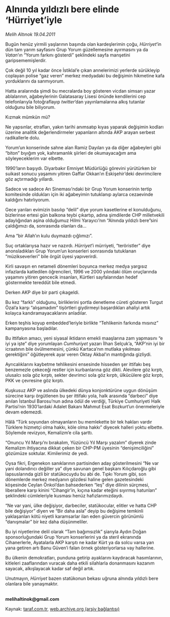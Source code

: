 # Alnında yıldızlı bere elinde ‘Hürriyet’iyle

*Melih Altınok 19.04.2011*

<div class="yazi"><p>Bugün henüz yirmili yaşlarının başında olan kardeşlerimin çoğu, <i>Hürriyet</i>’in dün tam yarım sayfasını Grup Yorum güzellemesine ayırmasını ya da <i>Vatan</i>’ın “Yorum farkını gösterdi” şeklindeki sayfa manşetini garipsememişlerdir.</p>
<p>Çok değil 10 yıl kadar önce İstiklal’e çıkan annelerimizi yerlerde sürükleyip coplayan polise “gaz veren” merkez medyadaki bu değişimin hikmetine kafa yorduklarını da sanmıyorum. </p>
<p>Hatta aralarında şimdi bu mecralarda boy gösteren vicdan simsarı yazar ablalarının, ağabeylerinin Galatasaray Lisesi önünde kendilerini cep telefonlarıyla fotoğraflayıp <i>twitter</i>’dan yayınlamalarına alkış tutanlar olduğunu bile biliyorum.</p>
<p>Kızmak mümkün mü? </p>
<p>Ne yapsınlar, etrafları, yakın tarihi anımsatıp kıyas yaparak değişimin kodları üzerine analitik değerlendirmeler yapanların altında AKP arayan serbest radikallerle dolu.</p>
<p>Yorum’un konserinde sahne alan Ramiz Dayıları ya da diğer ağabeyleri gibi “biton” bıyığım yok, kahramanlık şiirleri de okumayacağım ama söyleyeceklerim var elbette.</p>
<p>1990’ların başıydı. Diyarbakır Emniyet Müdürlüğü görevini yürütürken bir suikast sonucu yaşamını yitiren Gaffar Okkan’ın Eskişehir’deki devrimcilere göz açtırmadığı yıllardı. </p>
<p>Sadece ve sadece Arı Sineması’ndaki bir Grup Yorum konserinin tertip komitesinde oldukları için iki ağabeyimin tutuklanıp aylarca cezaevinde kaldığını hatırlıyorum. </p>
<p>Gece yarıları evimizin basılıp “delil” diye yorum kasetlerine el konulduğunu, bizlerinse ertesi gün balkona teybi çıkartıp, adına şimdilerde CHP milletvekili adaylığından aşina olduğumuz Hilmi Yarayıcı’nın “Alnında yıldızlı bere”sini çaldığımızı da, sonrasında olanları da...</p>
<p>Ama “bir Allah’ın kulu duymazdı çığlımızı”.</p>
<p>Suç ortaklarıysa hazır ve nazırdı. <i>Hürriyet</i>’i mürriyeti, “teröristler” diye anonsladıkları Grup Yorum’un konserleri sonrasında tutuklanan “müzikseverleri” bile örgüt üyesi yapıverirdi.</p>
<p>Kirli savaşın en netameli dönemleri boyunca merkez medya yargısız infazlarda katledilen öğrencileri, 1996 ve 2000 yılındaki ölüm oruçlarında yaşamını yitiren gencecik insanları, Kürtleri sayfalarından hedef göstermekte tereddüt bile etmedi.</p>
<p>Derken AKP diye bir parti çıkageldi. </p>
<p>Bu kez “farklı” olduğunu, birliklerini şortla denetleme cüreti gösteren Turgut Özal’a karşı “alışamadım” tişörtleri giydirmeyi başardıkları ahaliyi artık kolayca kandıramayacaklarını anladılar. </p>
<p>Erken teşhis koyup embedded’leriyle birlikte “Tehlikenin farkında mısınız” kampanyasına başladılar.</p>
<p>Bu ittifakın amacı, yeni siyasal iktidarın emekli maaşlarına zam yapmasını “e iyi ya işte” diye yorumlayan <i>Cumhuriyet</i> yazarı İlhan Selçuk’a, “AKP’nin iyi bir icraatının bile övülmemesini, çünkü Kartaca’nın mutlaka yıkılması gerektiğini” öğütleyerek ayar veren Oktay Akbal’ın mantığında gizliydi. </p>
<p>Ayrıcalıklarını kaybetme tehlikesini ensesinde hisseden şer ittifakı beş benzemezle çekeceği restler için kurbanlarına göz dikti. Alevilere göz kırptı, ulusalcı sola göz kırptı, sekter devrimci sola göz kırptı, ülkücülere göz kırptı, PKK ve çevresine göz kırptı.</p>
<p>Kuşkusuz AKP ve aslında ülkedeki dünya konjonktürüne uygun dönüşüm sürecine karşı örgütlenen bu şer ittifakı yola, halk arasında “darbeci” diye anılan İstanbul Barosu’nun adına ödül de verdiği, Türkiye Cumhuriyeti Halk Partisi’nin 1930’lardaki Adalet Bakanı Mahmut Esat Bozkurt’un önermeleriyle devam edemezdi. </p>
<p>Hâlâ “Türk soyundan olmayanların bu memlekette bir tek hakları vardır Türklere hizmetçi olma hakkı, köle olma hakkı” diyecek halleri yoktu elbette. Söylemde revizyon, Kemalizm’e cila şarttı.</p>
<p>“Onuncu Yıl Marşı’nı bırakalım, Yüzüncü Yıl Marşı yazalım” diyerek zinde Kemalizm ihtiyacına dikkat çeken bir CHP-PM üyesinin “denişimciliğini” gözümüze soktular. Kimilerimiz de yedi.</p>
<p>Oysa fikri, Ergenekon sanıklarının partisinden aday gösterilmesini “Ne var yani dolandırıcı değiller ya” diye savunan genel başkanı Kılıçdaroğlu gibi lapsuslarında gizli bir statükocuydu bu abi de. Tıpkı Yorum gibi, son dönemlerde merkez medyanın gözdesi haline gelen gazetesindeki köşesinde Ceylan Önkol’dan bahsederken “leş” diye dilinin sürçmesi, liberallere karşı kinini “Cihangir’in, kıçına kadar eteğini sıyırmış hatunları” şeklindeki cümleleriyle kusması henüz hafızlarımızdaydı.</p>
<p>“Ne var yani, ülke değişiyor, darbeciler, statükocular, elitler ve hatta CHP bile değişiyor” diyen ve “Bir daha asla” deyip bu değişime temkinli yaklaşanları kötü niyetli karamsarlar ilan eden güvercin görünümlü “danışmalar” bir kez daha düşünmeliler.</p>
<p>Bu iyi niyetlerine delil olarak “Tam bağımsızlık” şiarıyla Aydın Doğan sponsorluğundaki Grup Yorum konserlerini ya da steril ekranında Cihanerlerle, Ayatalarla AKP karşıtı ne kadar Kürt ya da solcu varsa yan yana getiren artı Banu Güven’i falan örnek gösteriyorlarsa vay hallerine.</p>
<p>Bu ülkenin demokratları, punduna getirip ayaklarını kaydıracak hasımlarının, kitleleri zaaflarından vuracak daha etkili silahlarla donanmasını kazanım sayacak, alkışlayacak kadar saf değil artık.</p>
<p>Unutmayın, <i>Hürriyet</i> bazen statükonun bekası uğruna alnında yıldızlı bere olanlara bile yanaşmaktır. </p>
<p><b><br/>melihaltinok@gmail.com</b></p>
</div>

Kaynak: [taraf.com.tr](http://www.taraf.com.tr/melih-altinok/makale-alninda-yildizli-bere-elinde-hurriyet-iyle.htm), [web.archive.org (arşiv bağlantısı)](http://web.archive.org/web/20130911220959/http://www.taraf.com.tr/melih-altinok/makale-alninda-yildizli-bere-elinde-hurriyet-iyle.htm)
